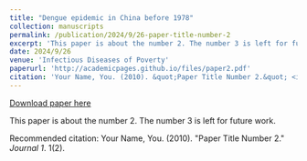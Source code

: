 ```yaml
---
title: "Dengue epidemic in China before 1978"
collection: manuscripts
permalink: /publication/2024/9/26-paper-title-number-2
excerpt: 'This paper is about the number 2. The number 3 is left for future work.'
date: 2024/9/26
venue: 'Infectious Diseases of Poverty'
paperurl: 'http://academicpages.github.io/files/paper2.pdf'
citation: 'Your Name, You. (2010). &quot;Paper Title Number 2.&quot; <i>Journal 1</i>. 1(2).'
---
```


<a href='http://academicpages.github.io/files/paper2.pdf'>Download paper here</a>

This paper is about the number 2. The number 3 is left for future work.

Recommended citation: Your Name, You. (2010). "Paper Title Number 2." <i>Journal 1</i>. 1(2).